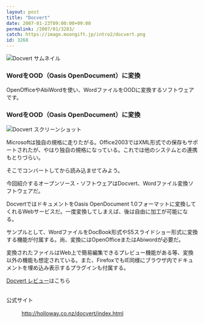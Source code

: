 ```yaml
---
layout: post
title: "Docvert"
date: 2007-01-23T09:00:00+09:00
permalink: /2007/01/3283/
catch: https://image.moongift.jp/intro2/docvert.png
id: 3268
---
```

 ![Docvert サムネイル](https://image.moongift.jp/intro2/docvert.t.png "Docvert サムネイル")
  

### WordをOOD（Oasis OpenDocument）に変換
  
OpenOfficeやAbiWordを使い、WordファイルをOODに変換するソフトウェアです。  
<!--more-->  

### WordをOOD（Oasis OpenDocument）に変換
  

![Docvert スクリーンショット](https://image.moongift.jp/intro2/docvert.png "Docvert スクリーンショット")

  

Microsoftは独自の規格に走りたがる。Office2003ではXML形式での保存もサポートされたが、やはり独自の規格になっている。これでは他のシステムとの連携もとりづらい。

  

そこでコンバートしてから読み込ませてみよう。

  

今回紹介するオープンソース・ソフトウェアはDocvert、Wordファイル変換ソフトウェアだ。

  

DocvertではドキュメントをOasis OpenDocument 1.0フォーマットに変換してくれるWebサービスだ。一度変換してしまえば、後は自由に加工が可能になる。

  

サンプルとして、WordファイルをDocBook形式やS5スライドショー形式に変換する機能が付属する。尚、変換にはOpenOfficeまたはAbiwordが必要だ。

  

変換されたファイルはWeb上で簡易編集できるプレビュー機能がある等、変換以外の機能も想定されている。また、FirefoxでもIE同様にブラウザ内でドキュメントを埋め込み表示するプラグインも付属する。

  

[Docvert レビュー](http://oss.moongift.jp/review/i-3286.html)はこちら

  
<dl>
<br><dt>公式サイト</dt>
<br><dd><a href="http://holloway.co.nz/docvert/index.html" target="_blank">http://holloway.co.nz/docvert/index.html</a></dd>
<br>
</dl>